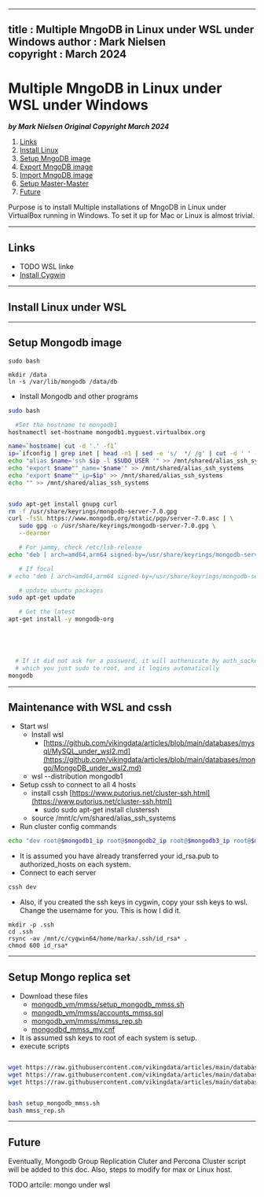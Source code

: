  
---
title : Multiple MngoDB in Linux under WSL under Windows
author : Mark Nielsen  
copyright : March 2024  
---


Multiple MngoDB in Linux under WSL under Windows
==============================

_**by Mark Nielsen
Original Copyright March 2024**_


1. [Links](#links)
2. [Install Linux](#l)
3. [Setup MngoDB image](#m)
4. [Export MngoDB image](#e)
5. [Import MngoDB image](#i)
6. [Setup Master-Master](#mm)
7. [Future](#f)

Purpose is to install Multiple installations of MngoDB in Linux under VirtualBox running in Windows. To set it up for Mac or Linux is almost trivial.

* * *
<a name=Links></a>Links
-----
* TODO WSL linke
* [Install Cygwin](https://www.cygwin.com/install.html)

* * *
<a name=l>Install Linux under WSL</a>
-----


* * *
<a name=m>Setup Mongodb image</a>
-----
```
sudo bash

mkdir /data
ln -s /var/lib/mongodb /data/db
```

* Install Mongodb and other programs
``` bash
sudo bash

  #Set the hostname to mongodb1
hostnamectl set-hostname mongodb1.myguest.virtualbox.org

name=`hostname| cut -d '.' -f1`
ip=`ifconfig | grep inet | head -n1 | sed -e 's/  */ /g' | cut -d ' ' -f3`
echo "alias $name='ssh $ip -l $SUDO_USER '" >> /mnt/shared/alias_ssh_systems
echo "export $name""_name='$name'" >> /mnt/shared/alias_ssh_systems
echo "export $name""_ip=$ip" >> /mnt/shared/alias_ssh_systems
echo "" >> /mnt/shared/alias_ssh_systems


sudo apt-get install gnupg curl
rm -f /usr/share/keyrings/mongodb-server-7.0.gpg 
curl -fsSL https://www.mongodb.org/static/pgp/server-7.0.asc | \
   sudo gpg -o /usr/share/keyrings/mongodb-server-7.0.gpg \
   --dearmor

   # For jammy, check /etc/lsb-release
echo "deb [ arch=amd64,arm64 signed-by=/usr/share/keyrings/mongodb-server-7.0.gpg ] https://repo.mongodb.org/apt/ubuntu jammy/mongodb-org/7.0 multiverse" | sudo tee /etc/apt/sources.list.d/mongodb-org-7.0.list

   # If focal
# echo "deb [ arch=amd64,arm64 signed-by=/usr/share/keyrings/mongodb-server-7.0.gpg ] https://repo.mongodb.org/apt/ubuntu focal/mongodb-org/7.0 multiverse" | sudo tee /etc/apt/sources.list.d/mongodb-org-7.0.list

   # update ubuntu packages
sudo apt-get update

   # Get the latest
apt-get install -y mongodb-org





  # If it did not ask for a password, it will authenicate by auth_socket
  # which you just sudo to root, and it logins automatically
mongodb
```



* * *
<a name=main>Maintenance with WSL and cssh</a>
-----

* Start wsl
    * Install wsl
        * [https://github.com/vikingdata/articles/blob/main/databases/mysql/MySQL_under_wsl2.md](https://github.com/vikingdata/articles/blob/main/databases/mongo/MongoDB_under_wsl2.md)
    * wsl --distribution mongodb1
* Setup cssh to connect to all 4 hosts
    * install cssh [https://www.putorius.net/cluster-ssh.html](https://www.putorius.net/cluster-ssh.html)
        * sudo sudo apt-get install clusterssh
    * source /mnt/c/vm/shared/alias_ssh_systems
* Run cluster config commands
```bash
echo "dev root@$mongodb1_ip root@$mongodb2_ip root@$mongodb3_ip root@$mongodb4_ip" >> .clusterssh/clusters
```
* It is assumed you have already transferred your id_rsa.pub to authorized_hosts on each system.
* Connect to each server
```bash
cssh dev
```
* Also, if you created the ssh keys in cygwin, copy your ssh keys to wsl. Change the username for you. This is how I did it. 
```
mkdir -p .ssh
cd .ssh
rsync -av /mnt/c/cygwin64/home/marka/.ssh/id_rsa* .
chmod 600 id_rsa*

```

* * *
<a name=mm>Setup Mongo replica set</a>
-----
* Download these files 
    * [mongodb_vm/mmss/setup_mongodb_mmss.sh](https://raw.githubusercontent.com/vikingdata/articles/main/databases/mongodb/mongodb_vm/mmss/setup_mongodb_mmss.sh)
    * [mongodb_vm/mmss/accounts_mmss.sql](https://raw.githubusercontent.com/vikingdata/articles/main/databases/mongodb/mongodb_vm/mmss/accounts_mmss.sql)
    * [mongodb_vm/mmss/mmss_rep.sh](https://raw.githubusercontent.com/vikingdata/articles/main/databases/mongodb/mongodb_vm/mmss/mmss_rep.sh)
    * [mongodbd_mmss_my.cnf](https://raw.githubusercontent.com/vikingdata/articles/main/databases/mongodb/mongodb_vm/mmss/mongodbd_mmss_my.cnf)
* It is assumed ssh keys to root of each system is setup.
* execute scripts
```bash

wget https://raw.githubusercontent.com/vikingdata/articles/main/databases/mongodb/mongodb_vm/mmss/setup_mongodb_mmss.sh
wget https://raw.githubusercontent.com/vikingdata/articles/main/databases/mongodb/mongodb_vm/mmss/mmss_rep.sh
wget https://raw.githubusercontent.com/vikingdata/articles/main/databases/mongodb/mongodb_vm/mmss/mongodbd_mmss_my.cnf


bash setup_mongodb_mmss.sh
bash mmss_rep.sh

```



* * *
<a name=f>Future</a>
-----

Eventually, Mongodb Group Replication Cluter and Percona Cluster script will be added to this doc. Also, steps to modify for max or Linux host.


TODO artcile: mongo under wsl
